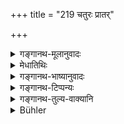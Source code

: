 +++
title = "219 चतुरः प्रातर्"

+++

<details><summary>गङ्गानथ-मूलानुवादः</summary>

The Brāhmaṇa, with concentrated mind, shall eat four morsels in the morning, and four when the sun has set this is called the ‘Śiśu-Cāndrāyaṇa.’—(219)
</details>

<details><summary>मेधातिथिः</summary>

अत्र **प्रातः**शब्दो ऽस्तमयसाहचर्यात् सूर्योदयप्रत्यासन्नं कालं लक्षयति । **अस्तम् इते सूर्ये** प्रदोष इत्य् अर्थः ॥ ११.२१९ ॥
</details>

<details><summary>गङ्गानथ-भाष्यानुवादः</summary>

Inasmuch as the term ‘*morning*’ is used here along with ‘the *setting of the sun*,’ it stands for the time of *sunrise*. ‘*When the sun has set*’—in the evening.—(219)
</details>

<details><summary>गङ्गानथ-टिप्पन्यः</summary>

**(verses 11.218-219)  
**

See Explanatory notes for [Verse 11.218].
</details>

<details><summary>गङ्गानथ-तुल्य-वाक्यानि</summary>

*Viṣṇu* (47.8).—‘Eating, for a month, four mouthfuls each morning and
evening, one performs the *Śiśu-Cāndrāyaṇa*.’

*Baudhāyana* (4.5, 18).—‘If with concentrated mind, a Brāhmaṇa eats four
mouthfuls in the morning and four mouthfuls when the sun has set, he performs the *Śiśu-Cāndrāyaṇa*.’
</details>

<details><summary>Bühler</summary>

220	If a Brahmana, with concentrated mind, eats (during a month daily) four mouthfuls in a morning and four after sunset, (that is) called the lunar penance of children.
</details>
